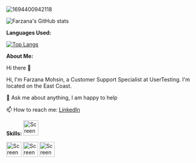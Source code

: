
![1694400942118](https://github.com/farzana-mohsin/farzana-mohsin/assets/115650716/bf011bc2-b9cf-49e4-824f-5e626160caae)



![Farzana's GitHub stats](https://github-readme-stats.vercel.app/api?username=farzana-mohsin&show_icons=true&theme=radical)


**Languages Used:**

[![Top Langs](https://github-readme-stats.vercel.app/api/top-langs/?username=farzana-mohsin)](https://github.com/anuraghazra/github-readme-stats)


**About Me:**

Hi there 👋

Hi, I'm Farzana Mohsin, a Customer Support Specialist at UserTesting. I'm located on the East Coast.

💬 Ask me about anything, I am happy to help

📫 How to reach me: [LinkedIn](https://www.linkedin.com/in/farzana-mohsin/)

**Skills:**
<img width="40" alt="Screenshot 2024-07-02 at 8 28 10 AM" src="https://github.com/farzana-mohsin/farzana-mohsin/assets/115650716/3c21475f-890f-4312-8beb-32ba1bdeed1b">

<img width="40" alt="Screenshot 2024-07-01 at 10 37 06 PM" src="https://github.com/farzana-mohsin/farzana-mohsin/assets/115650716/78bbd0e0-6d87-45f8-ac20-22eb9526160c">
<img width="40" alt="Screenshot 2024-07-01 at 10 37 16 PM" src="https://github.com/farzana-mohsin/farzana-mohsin/assets/115650716/7a32b2da-f7bc-46ea-91cd-c75e01b65ad6">

<img width="40" height="40" alt="Screenshot 2024-07-02 at 8 25 40 AM" src="https://github.com/farzana-mohsin/farzana-mohsin/assets/115650716/e6d537a6-1776-4ac5-9f50-4bdc4d67e767">



